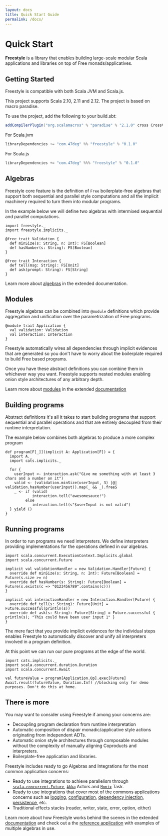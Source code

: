 ```yaml
---
layout: docs
title: Quick Start Guide
permalink: /docs/
---
```


# Quick Start

**Freestyle** is a library that enables building large-scale modular Scala applications and libraries on top of Free monads/applicatives.

## Getting Started

Freestyle is compatible with both Scala JVM and Scala.js.

This project supports Scala 2.10, 2.11 and 2.12. The project is based on macro paradise.

To use the project, add the following to your build.sbt:

```scala
addCompilerPlugin("org.scalamacros" % "paradise" % "2.1.0" cross CrossVersion.full)
```

[comment]: # (Start Replace)

For Scala.jvm

```scala
libraryDependencies += "com.47deg" %% "freestyle" % "0.1.0"
```

For Scala.js

```scala
libraryDependencies += "com.47deg" %%% "freestyle" % "0.1.0"
```

[comment]: # (End Replace)

## Algebras

Freestyle core feature is the definition of `Free` boilerplate-free algebras that support both sequential and parallel style computations and all the implicit machinery required to turn them into modular programs.

In the example below we will define two algebras with intermixed sequential and parallel computations.

```tut:book
import freestyle._
import freestyle.implicits._

@free trait Validation {
  def minSize(s: String, n: Int): FS[Boolean]
  def hasNumber(s: String): FS[Boolean]
}

@free trait Interaction {
  def tell(msg: String): FS[Unit]
  def ask(prompt: String): FS[String]
}
```

Learn more about [algebras](./core/algebras) in the extended documentation.

## Modules

Freestyle algebras can be combined into `@module` definitions which provide aggregation and unification over the
parametrization of Free programs.

```tut:book
@module trait Application {
  val validation: Validation
  val interaction: Interaction
}
```

Freestyle automatically wires all dependencies through implicit evidences that are generated so you don't have to worry about the boilerplate required to build Free based programs.

Once you have these abstract definitions you can combine them in whichever way you want. Freestyle supports nested modules enabling onion style architectures of any arbitrary depth.

Learn more about [modules](./core/modules) in the extended [documentation]()

## Building programs

Abstract definitions it's all it takes to start building programs that support sequential and parallel operations and that are entirely decoupled from their runtime interpretation.

The example below combines both algebras to produce a more complex program

```tut:book
def program[F[_]](implicit A: Application[F]) = {
  import A._
  import cats.implicits._

  for {
    userInput <- interaction.ask("Give me something with at least 3 chars and a number on it")
    valid <- (validation.minSize(userInput, 3) |@| validation.hasNumber(userInput)).map(_ && _).freeS
    _ <- if (valid)
            interaction.tell("awesomesauce!") 
         else
            interaction.tell(s"$userInput is not valid")
  } yield ()
}
```

## Running programs

In order to run programs we need interpreters. We define interpreters providing implementations for the operations defined in our algebras.

```tut:book
import scala.concurrent.ExecutionContext.Implicits.global
import scala.concurrent.Future

implicit val validationHandler = new Validation.Handler[Future] {
  override def minSize(s: String, n: Int): Future[Boolean] = Future(s.size >= n)
  override def hasNumber(s: String): Future[Boolean] = Future(s.exists(c => "0123456789".contains(c)))
}

implicit val interactionHandler = new Interaction.Handler[Future] {
  override def tell(s: String): Future[Unit] = Future.successful(println(s))
  override def ask(s: String): Future[String] = Future.successful { println(s); "This could have been user input 1" }
}
```

The mere fact that you provide implicit evidences for the individual steps enables Freestyle to automatically discover and unify all interpreters involved in a program definition.

At this point we can run our pure programs at the edge of the world.

```tut:book
import cats.implicits._
import scala.concurrent.duration.Duration
import scala.concurrent.Await

val futureValue = program[Application.Op].exec[Future]
Await.result(futureValue, Duration.Inf) //blocking only for demo purposes. Don't do this at home.
```

## There is more

You may want to consider using Freestyle if among your concerns are:

- Decoupling program declaration from runtime interpretation
- Automatic composition of dispair monadic/applicative style actions originating from independent ADTs.
- Automatic onion style architectures through composable modules without the complexity of manually aligning Coproducts and interpreters.
- Boilerplate-free application and libraries.

Freestyle includes ready to go Algebras and Integrations for the most common application concerns:

- Ready to use integrations to achieve parallelism through [`scala.concurrent.Future`](), [`Akka`]() Actors and [`Monix`]() Task.
- Ready to use integrations that cover most of the commons applications concerns such as [logging](), [configuration](), [dependency injection](), [persistence](), etc.
- Traditional effects stacks (reader, writer, state, error, option, either)

Learn more about how Freestyle works behind the scenes in the extended [documentation](./core/algebras) and check out a the [reference application](../TODO) with examples
of multiple algebras in use.
